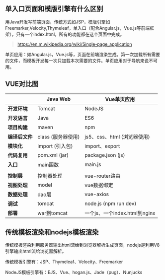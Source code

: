 ## 单入口页面和模版引擎有什么区别

用Java开发写前端页面，传统方式如JSP，模版引擎如Freemarker,Velocity,Thymeleaf，单入口（配合Angular.js，Vue.js等前端框架），只有一个index.html，所有的功能都在这个页面中完成。

> https://en.m.wikipedia.org/wiki/Single-page_application

 单页应用：如Angular.js，Vue.js等，页面在前端渲染生成。第一次加载所有需要的文件，而模板开发每一次只加载本次需要的文件。单页应用对于导航来说不可用。

 

 

## VUE对比图

|                | **Java Web**       | **Vue单页应用**               |
| -------------- | ------------------ | ----------------------------- |
| **开发环境**   | Tomcat             | NodeJS                        |
| **开发语言**   | Java               | ES6                           |
| **项目构建**   | maven              | npm                           |
| **编译后文件** | class (服务器使用) | js5、css、html (浏览器使用)   |
| **模块化**     | import (引入包)    | import、export                |
| **代码复用**   | pom.xml (jar)      | package.json (js)             |
| **入口**       | main函数           | main.js                       |
|                |                    |                               |
| **控制层**     | 控制器处理         | vue-router路由                |
| **视图处理**   | model              | vue数据绑定                   |
| **数据处理**   | dao层              | vue-axios                     |
| **调试**       | tomcat             | node.js (npm run dev)         |
| **部署**       | war到tomcat        | 一个js、一个index.html到nginx |



 

## 传统模板渲染和nodejs模板渲染

传统模板渲染利用服务器输出html流给到浏览器解析生成页面，nodejs是利用V8引擎输出html流给浏览器解析。

传统模板引擎有：JSP、Thymeleaf、Velocity、Freemarker

NodeJS模板引擎有：EJS、Vue、hogan.js、Jade（pug）、Nunjucks

